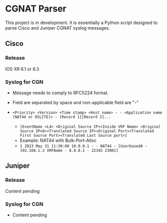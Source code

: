 # CGNAT Parser
This project is in development. It is essentially a Python script designed to parse Cisco and Juniper CGNAT syslog messages.


## Cisco
### Release
IOS XR 6.1 or 6.3
### Syslog for CGN
- Message needs to comply to RFC5224 format.
- Field are separated by space and non-applicable field are "-"
- `<Priority> <Version> <Time stamp> <Host name> - - <Application name (NAT44 or DSLITE)> - [Record 1][Record 2]...`

   - `[EventName <L4> <Original Source IP><Inside VRF Name> <Original Source IPv6><Translated Source IP><Original Port><Translated First Source Port><Translated Last Source port>]`
   - Example: NAT44 with Bulk-Port-Alloc
    - `1 2023 May 31 11:30:00 10.0.0.1 - - NAT44 - [UserbasedA - 192.168.1.2 VRFName - 8.8.8.1 - 22345 23001]`

## Juniper
### Release
Content pending
### Syslog for CGN
- Content pending